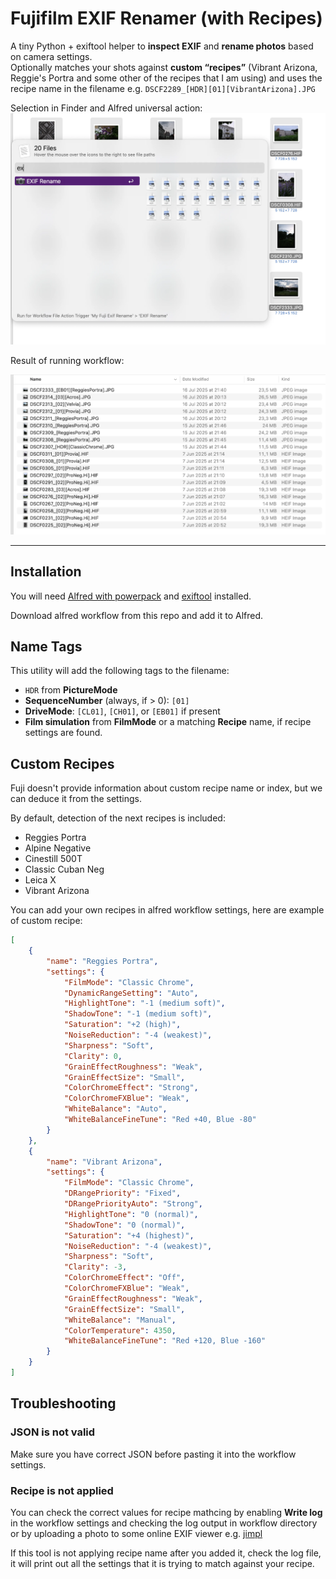 # Fujifilm EXIF Renamer (with Recipes)

A tiny Python + exiftool helper to **inspect EXIF** and **rename photos** based on camera settings.  
Optionally matches your shots against **custom “recipes”** (Vibrant Arizona, Reggie's Portra and some other of the recipes that I am using) and uses the recipe name in the filename e.g. `DSCF2289_[HDR][01][VibrantArizona].JPG`

Selection in Finder and Alfred universal action:
![Running workflow](https://raw.githubusercontent.com/Sinled/fuji-exif-rename/refs/heads/main/images/alfred-exif-rename.webp)

Result of running workflow:

![Renamed files](https://raw.githubusercontent.com/Sinled/fuji-exif-rename/refs/heads/main/images/alfred-exif-rename-result.webp)

---

## Installation

You will need [Alfred with powerpack](https://www.alfredapp.com/powerpack/) and [exiftool](https://formulae.brew.sh/formula/exiftool) installed.

Download alfred workflow from this repo and add it to Alfred.

## Name Tags

This utility will add the following tags to the filename:

- `HDR` from **PictureMode**
- **SequenceNumber** (always, if > 0): `[01]`
- **DriveMode**: `[CL01]`, `[CH01]`, or `[EB01]` if present 
- **Film simulation** from **FilmMode** or a matching **Recipe** name, if recipe settings are found.

## Custom Recipes

Fuji doesn't provide information about custom recipe name or index, but we can deduce it from the settings.

By default, detection of the next recipes is included:
- Reggies Portra
- Alpine Negative
- Cinestill 500T
- Classic Cuban Neg
- Leica X
- Vibrant Arizona

You can add your own recipes in alfred workflow settings, here are example of custom recipe:

```json
[
    {
        "name": "Reggies Portra",
        "settings": {
            "FilmMode": "Classic Chrome",
            "DynamicRangeSetting": "Auto",
            "HighlightTone": "-1 (medium soft)",
            "ShadowTone": "-1 (medium soft)",
            "Saturation": "+2 (high)",
            "NoiseReduction": "-4 (weakest)",
            "Sharpness": "Soft",
            "Clarity": 0,
            "GrainEffectRoughness": "Weak",
            "GrainEffectSize": "Small",
            "ColorChromeEffect": "Strong",
            "ColorChromeFXBlue": "Weak",
            "WhiteBalance": "Auto",
            "WhiteBalanceFineTune": "Red +40, Blue -80"
        }
    },
    {
        "name": "Vibrant Arizona",
        "settings": {
            "FilmMode": "Classic Chrome",
            "DRangePriority": "Fixed",
            "DRangePriorityAuto": "Strong",
            "HighlightTone": "0 (normal)",
            "ShadowTone": "0 (normal)",
            "Saturation": "+4 (highest)",
            "NoiseReduction": "-4 (weakest)",
            "Sharpness": "Soft",
            "Clarity": -3,
            "ColorChromeEffect": "Off",
            "ColorChromeFXBlue": "Weak",
            "GrainEffectRoughness": "Weak",
            "GrainEffectSize": "Small",
            "WhiteBalance": "Manual",
            "ColorTemperature": 4350,
            "WhiteBalanceFineTune": "Red +120, Blue -160"
        }
    }
]
```

## Troubleshooting

### JSON is not valid

Make sure you have correct JSON before pasting it into the workflow settings. 

### Recipe is not applied

You can check the correct values for recipe mathcing by enabling **Write log** in the workflow settings and checking the log output in workflow directory or by uploading a photo to some online EXIF viewer e.g. [jimpl](https://jimpl.com) 

If this tool is not applying recipe name after you added it, check the log file, it will print out all the settings that it is trying to match against your recipe.
